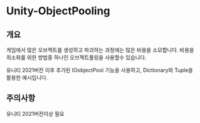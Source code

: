 # Unity-ObjectPooling

## 개요
 게임에서 많은 오브젝트를 생성하고 파괴하는 과정에는 많은 비용을 소모합니다.
 비용을 최소화를 위한 방법중 하나인 오브젝트풀링을 사용할수 있습니다.
 
 유니티 2021버전 이후 추가된 IOobjectPool 기능을 사용하고,
 Dictionary와 Tuple을 활용한 예시입니다.
 
## 주의사항
 유니티 2021버전이상 필요
